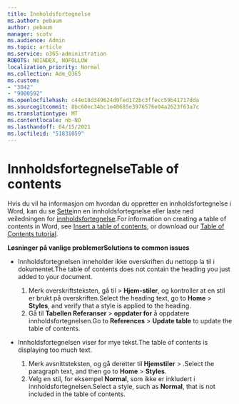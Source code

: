 ```yaml
---
title: Innholdsfortegnelse
ms.author: pebaum
author: pebaum
manager: scotv
ms.audience: Admin
ms.topic: article
ms.service: o365-administration
ROBOTS: NOINDEX, NOFOLLOW
localization_priority: Normal
ms.collection: Adm_O365
ms.custom:
- "3042"
- "9000592"
ms.openlocfilehash: c44e18d349624d9fed172bc3ffecc59b41717dda
ms.sourcegitcommit: 8bc60ec34bc1e40685e3976576e04a2623f63a7c
ms.translationtype: MT
ms.contentlocale: nb-NO
ms.lasthandoff: 04/15/2021
ms.locfileid: "51831059"
---
```

# <a name="table-of-contents"></a><span data-ttu-id="25a72-102">Innholdsfortegnelse</span><span class="sxs-lookup"><span data-stu-id="25a72-102">Table of contents</span></span>

<span data-ttu-id="25a72-103">Hvis du vil ha informasjon om hvordan du oppretter en innholdsfortegnelse i Word, kan du se [Sette](https://support.office.com/article/882e8564-0edb-435e-84b5-1d8552ccf0c0)inn en innholdsfortegnelse eller laste ned veiledningen for [innholdsfortegnelse](https://go.microsoft.com/fwlink/?linkid=2065106).</span><span class="sxs-lookup"><span data-stu-id="25a72-103">For information on creating a table of contents in Word, see [Insert a table of contents](https://support.office.com/article/882e8564-0edb-435e-84b5-1d8552ccf0c0), or download our [Table of Contents tutorial](https://go.microsoft.com/fwlink/?linkid=2065106).</span></span>

<span data-ttu-id="25a72-104">**Løsninger på vanlige problemer**</span><span class="sxs-lookup"><span data-stu-id="25a72-104">**Solutions to common issues**</span></span>

- <span data-ttu-id="25a72-105">Innholdsfortegnelsen inneholder ikke overskriften du nettopp la til i dokumentet.</span><span class="sxs-lookup"><span data-stu-id="25a72-105">The table of contents does not contain the heading you just added to your document.</span></span>
  1. <span data-ttu-id="25a72-106">Merk overskriftsteksten, gå til  >  **Hjem-stiler**, og kontroller at en stil er brukt på overskriften.</span><span class="sxs-lookup"><span data-stu-id="25a72-106">Select the heading text, go to **Home** > **Styles**, and verify that a style is applied to the heading.</span></span>
  2. <span data-ttu-id="25a72-107">Gå til **Tabellen Referanser**  >  **oppdater for** å oppdatere innholdsfortegnelsen.</span><span class="sxs-lookup"><span data-stu-id="25a72-107">Go to **References** > **Update table** to update the table of contents.</span></span>

- <span data-ttu-id="25a72-108">Innholdsfortegnelsen viser for mye tekst.</span><span class="sxs-lookup"><span data-stu-id="25a72-108">The table of contents is displaying too much text.</span></span> 
  1. <span data-ttu-id="25a72-109">Merk avsnittsteksten, og gå deretter til **Hjemstiler**  >  .</span><span class="sxs-lookup"><span data-stu-id="25a72-109">Select the paragraph text, and then go to **Home** > **Styles**.</span></span>
  2. <span data-ttu-id="25a72-110">Velg en stil, for eksempel **Normal**, som ikke er inkludert i innholdsfortegnelsen.</span><span class="sxs-lookup"><span data-stu-id="25a72-110">Select a style, such as **Normal**, that is not included in the table of contents.</span></span>